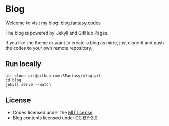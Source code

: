 # Blog

Welcome to visit my blog: [blog.fantasy.codes](http://blog.fantasy.codes)

The blog is powered by Jekyll and GitHub Pages.

If you like the theme or want to create a blog as mine, just clone it and push the codes to your own remote repository.

## Run locally

```
git clone git@github.com:SFantasy/blog.git
cd blog
jekyll serve --watch
```

## License

* Codes licensed under the [MIT license](LICENSE)
* Blog contents licensed under [CC BY-3.0](http://creativecommons.org/licenses/by/3.0/)
